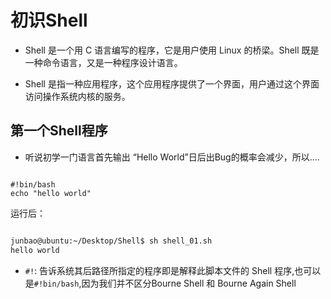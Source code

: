 # 初识Shell

* Shell 是一个用 C 语言编写的程序，它是用户使用 Linux 的桥梁。Shell 既是一种命令语言，又是一种程序设计语言。

* Shell 是指一种应用程序，这个应用程序提供了一个界面，用户通过这个界面访问操作系统内核的服务。

## 第一个Shell程序

* 听说初学一门语言首先输出 “Hello World”日后出Bug的概率会减少，所以....

```shell

#!bin/bash
echo "hello world"

```

运行后：

```txt

junbao@ubuntu:~/Desktop/Shell$ sh shell_01.sh 
hello world

```

* `#!`: 告诉系统其后路径所指定的程序即是解释此脚本文件的 Shell 程序,也可以是`#!bin/bash`,因为我们并不区分Bourne Shell 和 Bourne Again Shell